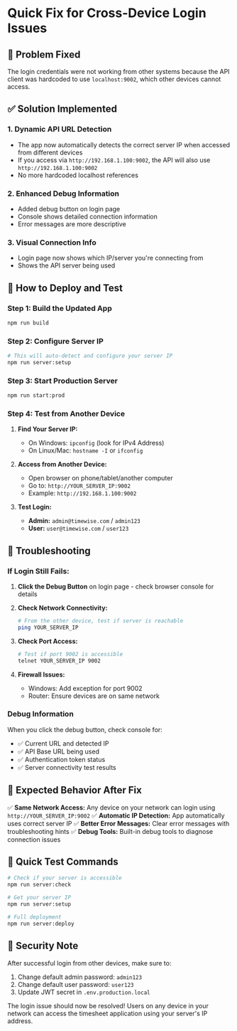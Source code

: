 # Quick Fix for Cross-Device Login Issues

## 🚨 Problem Fixed
The login credentials were not working from other systems because the API client was hardcoded to use `localhost:9002`, which other devices cannot access.

## ✅ Solution Implemented

### 1. **Dynamic API URL Detection**
- The app now automatically detects the correct server IP when accessed from different devices
- If you access via `http://192.168.1.100:9002`, the API will also use `http://192.168.1.100:9002`
- No more hardcoded localhost references

### 2. **Enhanced Debug Information**
- Added debug button on login page
- Console shows detailed connection information
- Error messages are more descriptive

### 3. **Visual Connection Info**
- Login page now shows which IP/server you're connecting from
- Shows the API server being used

## 🚀 How to Deploy and Test

### Step 1: Build the Updated App
```bash
npm run build
```

### Step 2: Configure Server IP
```bash
# This will auto-detect and configure your server IP
npm run server:setup
```

### Step 3: Start Production Server
```bash
npm run start:prod
```

### Step 4: Test from Another Device

1. **Find Your Server IP:**
   - On Windows: `ipconfig` (look for IPv4 Address)
   - On Linux/Mac: `hostname -I` or `ifconfig`

2. **Access from Another Device:**
   - Open browser on phone/tablet/another computer
   - Go to: `http://YOUR_SERVER_IP:9002`
   - Example: `http://192.168.1.100:9002`

3. **Test Login:**
   - **Admin:** `admin@timewise.com` / `admin123`
   - **User:** `user@timewise.com` / `user123`

## 🔧 Troubleshooting

### If Login Still Fails:

1. **Click the Debug Button** on login page - check browser console for details

2. **Check Network Connectivity:**
   ```bash
   # From the other device, test if server is reachable
   ping YOUR_SERVER_IP
   ```

3. **Check Port Access:**
   ```bash
   # Test if port 9002 is accessible
   telnet YOUR_SERVER_IP 9002
   ```

4. **Firewall Issues:**
   - Windows: Add exception for port 9002
   - Router: Ensure devices are on same network

### Debug Information
When you click the debug button, check console for:
- ✅ Current URL and detected IP
- ✅ API Base URL being used  
- ✅ Authentication token status
- ✅ Server connectivity test results

## 📱 Expected Behavior After Fix

✅ **Same Network Access:** Any device on your network can login using `http://YOUR_SERVER_IP:9002`
✅ **Automatic IP Detection:** App automatically uses correct server IP
✅ **Better Error Messages:** Clear error messages with troubleshooting hints
✅ **Debug Tools:** Built-in debug tools to diagnose connection issues

## 🎯 Quick Test Commands

```bash
# Check if your server is accessible
npm run server:check

# Get your server IP
npm run server:setup

# Full deployment
npm run server:deploy
```

## 🔐 Security Note
After successful login from other devices, make sure to:
1. Change default admin password: `admin123`
2. Change default user password: `user123`
3. Update JWT secret in `.env.production.local`

The login issue should now be resolved! Users on any device in your network can access the timesheet application using your server's IP address.